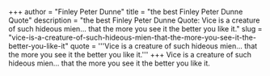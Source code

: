 +++
author = "Finley Peter Dunne"
title = "the best Finley Peter Dunne Quote"
description = "the best Finley Peter Dunne Quote: Vice is a creature of such hideous mien... that the more you see it the better you like it."
slug = "vice-is-a-creature-of-such-hideous-mien-that-the-more-you-see-it-the-better-you-like-it"
quote = '''Vice is a creature of such hideous mien... that the more you see it the better you like it.'''
+++
Vice is a creature of such hideous mien... that the more you see it the better you like it.
